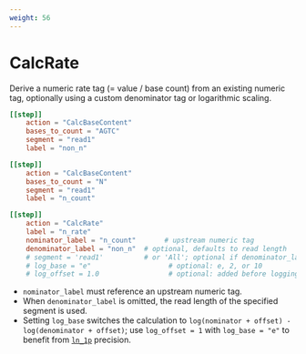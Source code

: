 ```yaml
---
weight: 56
---
```


# CalcRate

Derive a numeric rate tag (= value / base count) from an existing numeric tag, optionally using a custom denominator tag or logarithmic scaling.

```toml
[[step]]
    action = "CalcBaseContent"
    bases_to_count = "AGTC"
    segment = "read1"
    label = "non_n"

[[step]]
    action = "CalcBaseContent"
    bases_to_count = "N"
    segment = "read1"
    label = "n_count"

[[step]]
    action = "CalcRate"
    label = "n_rate"
    nominator_label = "n_count"       # upstream numeric tag
    denominator_label = "non_n"  # optional, defaults to read length
    # segment = 'read1'          # or 'All'; optional if denominator_label is set and only one segment is defined.
    # log_base = "e"                   # optional: e, 2, or 10
    # log_offset = 1.0                 # optional: added before logging
```

- `nominator_label` must reference an upstream numeric tag.
- When `denominator_label` is omitted, the read length of the specified segment is used.
- Setting `log_base` switches the calculation to `log(nominator + offset) - log(denominator + offset)`; use `log_offset = 1` with `log_base = "e"` to benefit from [`ln_1p`](https://doc.rust-lang.org/std/primitive.f64.html#method.ln_1p) precision.